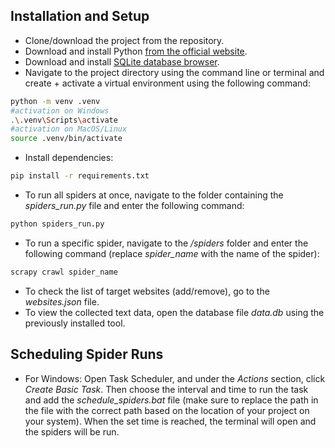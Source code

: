 ## Installation and Setup

* Clone/download the project from the repository.
* Download and install Python [from the official website](https://www.python.org/downloads/).
* Download and install [SQLite database browser](https://sqlitebrowser.org/dl/).
* Navigate to the project directory using the command line or terminal and create + activate a virtual environment using the following command:

```bash
python -m venv .venv
#activation on Windows
.\.venv\Scripts\activate
#activation on MacOS/Linux
source .venv/bin/activate
```
* Install dependencies:
```bash
pip install -r requirements.txt
```
* To run all spiders at once, navigate to the folder containing the *spiders_run.py* file and enter the following command:
```bash
python spiders_run.py
```
* To run a specific spider, navigate to the */spiders* folder and enter the following command (replace *spider_name* with the name of the spider):
```bash
scrapy crawl spider_name
```
* To check the list of target websites (add/remove), go to the *websites.json* file.
* To view the collected text data, open the database file *data.db* using the previously installed tool.
## Scheduling Spider Runs
* For Windows: Open Task Scheduler, and under the *Actions* section, click *Create Basic Task*. Then choose the interval and time to run the task and add the *schedule_spiders.bat* file (make sure to replace the path in the file with the correct path based on the location of your project on your system). When the set time is reached, the terminal will open and the spiders will be run.

